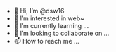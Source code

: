 - 👋 Hi, I’m @dsw16
- 👀 I’m interested in web~
- 🌱 I’m currently learning ...
- 💞️ I’m looking to collaborate on ...
- 📫 How to reach me ...

<!---
dsw16/dsw16 is a ✨ special ✨ repository because its `README.md` (this file) appears on your GitHub profile.
You can click the Preview link to take a look at your changes.
--->
